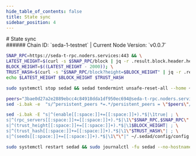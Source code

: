 ```yaml
---
hide_table_of_contents: false
title: State sync
sidebar_position: 4
---
```


<div class="h1-with-icon icon-seda">
# State sync
</div>
###### Chain ID: `seda-1-testnet` | Current Node Version: `v0.0.7`

```bash
SNAP_RPC=https://seda-t-rpc.noders.services:443 && \
LATEST_HEIGHT=$(curl -s $SNAP_RPC/block | jq -r .result.block.header.height); \
BLOCK_HEIGHT=$((LATEST_HEIGHT - 2000)); \
TRUST_HASH=$(curl -s "$SNAP_RPC/block?height=$BLOCK_HEIGHT" | jq -r .result.block_id.hash) && \
echo $LATEST_HEIGHT $BLOCK_HEIGHT $TRUST_HASH
```
```bash
sudo systemctl stop sedad && sedad tendermint unsafe-reset-all --home ~/.sedad --keep-addr-book
```
```bash
peers="3bae0d27a2e2889ebcc4c84918dda1df950ec694@seda-t-rpc.noders.services:24656"
sed -i.bak -e  "s/^persistent_peers *=.*/persistent_peers = \"$peers\"/" ~/.sedad/config/config.toml
```
```bash
sed -i.bak -E "s|^(enable[[:space:]]+=[[:space:]]+).*$|\1true| ; \
s|^(rpc_servers[[:space:]]+=[[:space:]]+).*$|\1\"$SNAP_RPC,$SNAP_RPC\"| ; \
s|^(trust_height[[:space:]]+=[[:space:]]+).*$|\1$BLOCK_HEIGHT| ; \
s|^(trust_hash[[:space:]]+=[[:space:]]+).*$|\1\"$TRUST_HASH\"| ; \
s|^(seeds[[:space:]]+=[[:space:]]+).*$|\1\"\"|" ~/.sedad/config/config.toml
```
```bash
sudo systemctl restart sedad && sudo journalctl -fu sedad --no-hostname -o cat
```
